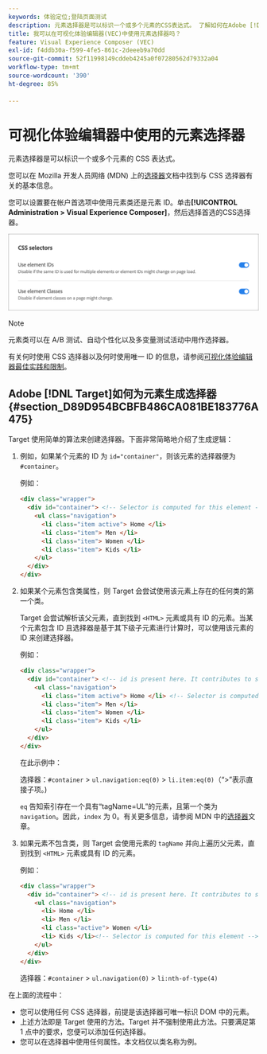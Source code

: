 ```yaml
---
keywords: 体验定位;登陆页面测试
description: 元素选择器是可以标识一个或多个元素的CSS表达式。 了解如何在Adobe [!DNL Target] 可视化体验编辑器(VEC)中使用元素选择器。
title: 我可以在可视化体验编辑器(VEC)中使用元素选择器吗？
feature: Visual Experience Composer (VEC)
exl-id: f4ddb30a-f599-4fe5-861c-2deeeb9a70dd
source-git-commit: 52f11998149cddeb4245a0f07280562d79332a04
workflow-type: tm+mt
source-wordcount: '390'
ht-degree: 85%

---
```


# 可视化体验编辑器中使用的元素选择器

元素选择器是可以标识一个或多个元素的 CSS 表达式。

您可以在 Mozilla 开发人员网络 (MDN) 上的[选择器](https://developer.mozilla.org/en-US/docs/Web/Guide/CSS/Getting_started/Selectors)文档中找到与 CSS 选择器有关的基本信息。

您可以设置要在帐户首选项中使用元素类还是元素 ID。单击&#x200B;**[!UICONTROL Administration > Visual Experience Composer]**，然后选择首选的CSS选择器。

![css_selectors图像](assets/css_selectors.png)

>[!NOTE]
>
>元素类可以在 A/B 测试、自动个性化以及多变量测试活动中用作选择器。

有关何时使用 CSS 选择器以及何时使用唯一 ID 的信息，请参阅[可视化体验编辑器最佳实践和限制](/help/main/c-experiences/c-visual-experience-composer/experience-composer-best-practices.md#concept_E284B3F704C04406B174D9050A2528A6)。

## Adobe [!DNL Target]如何为元素生成选择器 {#section_D89D954BCBFB486CA081BE183776A475}

Target 使用简单的算法来创建选择器。下面非常简略地介绍了生成逻辑：

1. 例如，如果某个元素的 ID 为 `id="container"`，则该元素的选择器便为 `#container`。

   例如：

   ```html
   <div class="wrapper">
     <div id="container"> <!-- Selector is computed for this element -->
       <ul class="navigation">
         <li class="item active"> Home </li>
         <li class="item"> Men </li>
         <li class="item"> Women </li>
         <li class="item"> Kids </li>
       </ul>
     </div>
   </div>
   ```

1. 如果某个元素包含类属性，则 Target 会尝试使用该元素上存在的任何类的第一个类。

   Target 会尝试解析该父元素，直到找到 `<HTML>` 元素或具有 ID 的元素。当某个元素包含 ID 且选择器是基于其下级子元素进行计算时，可以使用该元素的 ID 来创建选择器。

   例如：

   ```html
   <div class="wrapper">
     <div id="container"> <!-- id is present here. It contributes to selector -->
       <ul class="navigation">
         <li class="item active"> Home </li> <!-- Selector is computed for this element -->
         <li class="item"> Men </li>
         <li class="item"> Women </li>
         <li class="item"> Kids </li>
       </ul>
     </div>
   </div>
   ```

   在此示例中：

   选择器：`#container` > `ul.navigation:eq(0)` > `li.item:eq(0)`（“>”表示直接子项。)

   `eq` 告知索引存在一个具有“tagName=UL”的元素，且第一个类为 `navigation`。因此，`index` 为 0。有关更多信息，请参阅 MDN 中的[选择器](https://developer.mozilla.org/en-US/docs/Web/Guide/CSS/Getting_started/Selectors)文章。

1. 如果元素不包含类，则 Target 会使用元素的 `tagName` 并向上遍历父元素，直到找到 `<HTML>` 元素或具有 ID 的元素。

   例如：

   ```html
   <div class="wrapper">
     <div id="container"> <!-- id is present here. It contributes to selector -->
       <ul class="navigation">
         <li> Home </li>
         <li> Men </li>
         <li class="active"> Women </li>
         <li> Kids </li><!-- Selector is computed for this element -->
       </ul>
     </div>
   </div>
   ```

   选择器：`#container` > `ul.navigation(0)` > `li:nth-of-type(4)`

在上面的流程中：

* 您可以使用任何 CSS 选择器，前提是该选择器可唯一标识 DOM 中的元素。
* 上述方法即是 Target 使用的方法。Target 并不强制使用此方法。只要满足第 1 点中的要求，您便可以添加任何选择器。
* 您可以在选择器中使用任何属性。本文档仅以类名称为例。

